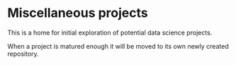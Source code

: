 # Miscellaneous projects 
This is a home for initial exploration of potential data science projects.

When a project is matured enough it will be moved to its own newly created repository.
